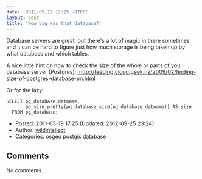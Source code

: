 ```yaml
---
date: '2011-05-19 17:25 -0700'
layout: post
title: 'How big was that database?'
---
```


Database servers are great, but there's a lot of magic in there
sometimes and it can be hard to figure just how much storage is being
taken up by what database and which tables.

A nice little hint on how to check the size of the whole or parts of you
database server (Postgres):
<a href="http://feeding.cloud.geek.nz/2009/02/finding-size-of-postgres-database-on.html" class="ext-link"> http://feeding.cloud.geek.nz/2009/02/finding-size-of-postgres-database-on.html</a>

Or for the lazy

    SELECT pg_database.datname,
           pg_size_pretty(pg_database_size(pg_database.datname)) AS size
      FROM pg_database;

-   Posted: 2011-05-19 17:25 (Updated: 2012-09-25 23:24)
-   Author: [wildintellect](author/wildintellect.html)
-   Categories: [osgeo](category/osgeo.html)
    [postgis](category/postgis.html) [database](category/database.html)

Comments
--------

No comments.
